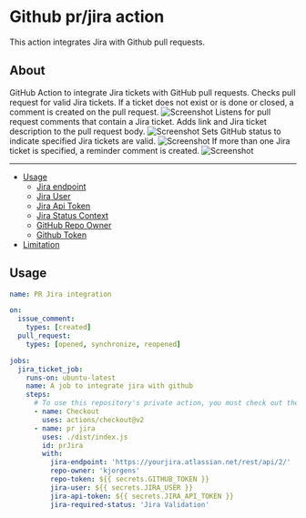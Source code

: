 # Github pr/jira action

This action integrates Jira with Github pull requests.

## About

GitHub Action to integrate Jira tickets with GitHub pull requests. Checks pull request for valid Jira tickets. If a ticket does not exist or is done or closed, a comment is created on the pull request.
![Screenshot](../../.github/invalid_ticket.png)
Listens for pull request comments that contain a Jira ticket. Adds link and Jira ticket description to the pull request body.
![Screenshot](../../.github/pr_body_jira.png)
Sets GitHub status to indicate specified Jira tickets are valid.
![Screenshot](../../.github/jira_valid_status.png)
If more than one Jira ticket is specified, a reminder comment is created.
![Screenshot](../../.github/two_tickets_remind.png)

---

- [Usage](#usage)
  - [Jira endpoint](#jira-endpoint)
  - [Jira User](#jira-user)
  - [Jira Api Token](#jira-token)
  - [Jira Status Context](#jira-status-context)
  - [GitHub Repo Owner](#gh-repo-owner)
  - [Github Token](#gh-token)
- [Limitation](#limitation)

## Usage

```yaml
name: PR Jira integration

on:
  issue_comment:
    types: [created]
  pull_request:
    types: [opened, synchronize, reopened]

jobs:
  jira_ticket_job:
    runs-on: ubuntu-latest
    name: A job to integrate jira with github
    steps:
      # To use this repository's private action, you must check out the repository
      - name: Checkout
        uses: actions/checkout@v2
      - name: pr jira
        uses: ./dist/index.js
        id: prJira
        with:
          jira-endpoint: 'https://yourjira.atlassian.net/rest/api/2/'
          repo-owner: 'kjorgens'
          repo-token: ${{ secrets.GITHUB_TOKEN }}
          jira-user: ${{ secrets.JIRA_USER }}
          jira-api-token: ${{ secrets.JIRA_API_TOKEN }}
          jira-required-status: 'Jira Validation'
```
